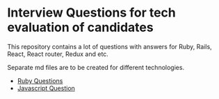# Interview Questions for tech evaluation of candidates

This repository contains a lot of questions with answers for Ruby, Rails, React, React router, Redux and etc.

Separate md files are to be created for different technologies.

- [Ruby Questions](ruby-questions.md)
- [Javascript Question](javascript.md)
